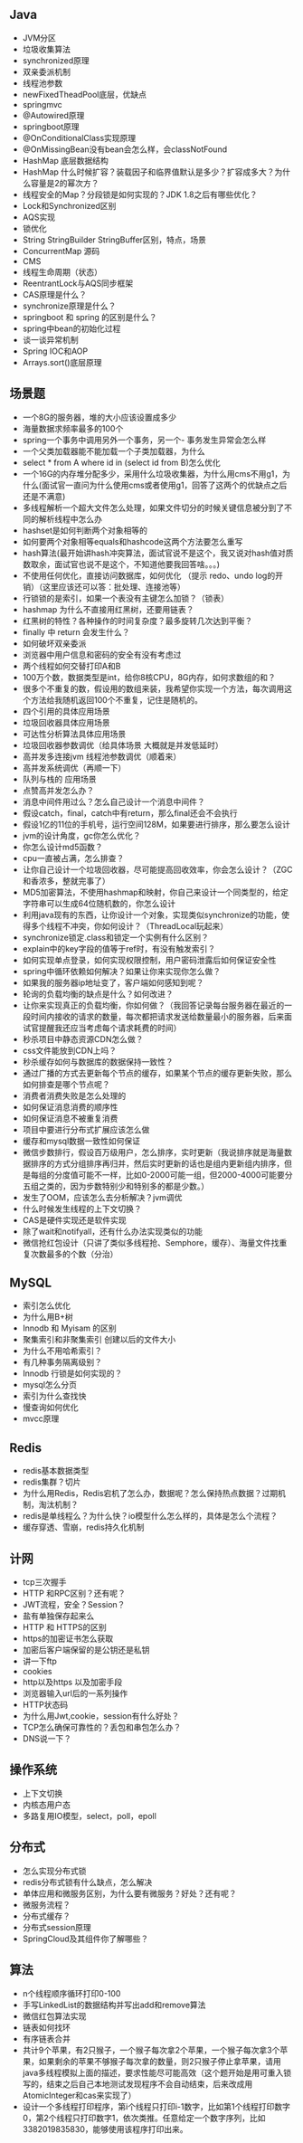 
## Java

- JVM分区
- 垃圾收集算法
- synchronized原理
- 双亲委派机制
- 线程池参数
- newFixedTheadPool底层，优缺点
- springmvc
- @Autowired原理
- springboot原理
- @OnConditionalClass实现原理
- @OnMissingBean没有bean会怎么样，会classNotFound
- HashMap 底层数据结构
- HashMap 什么时候扩容？装载因子和临界值默认是多少？扩容成多大？为什么容量是2的幂次方？
- 线程安全的Map？分段锁是如何实现的？JDK 1.8之后有哪些优化？
- Lock和Synchronized区别
- AQS实现
- 锁优化
- String StringBuilder StringBuffer区别，特点，场景
- ConcurrentMap 源码
- CMS
- 线程生命周期（状态）
- ReentrantLock与AQS同步框架
- CAS原理是什么？
- synchronize原理是什么？
- springboot 和 spring 的区别是什么？
- spring中bean的初始化过程
- 谈一谈异常机制
- Spring IOC和AOP
- Arrays.sort()底层原理

## 场景题
- 一个8G的服务器，堆的大小应该设置成多少
- 海量数据求频率最多的100个
- spring一个事务中调用另外一个事务，另一个- 事务发生异常会怎么样
- 一个父类加载器能不能加载一个子类加载器，为什么
- select * from A where id in (select id from B)怎么优化
- 一个16G的内存堆分配多少，采用什么垃圾收集器，为什么用cms不用g1，为什么(面试官一直问为什么使用cms或者使用g1，回答了这两个的优缺点之后还是不满意)
- 多线程解析一个超大文件怎么处理，如果文件切分的时候关键信息被分到了不同的解析线程中怎么办
- hashset是如何判断两个对象相等的
- 如何要两个对象相等equals和hashcode这两个方法要怎么重写
- hash算法(最开始讲hash冲突算法，面试官说不是这个，我又说对hash值对质数取余，面试官也说不是这个，不知道他要我回答啥。。。)
- 不使用任何优化，直接访问数据库，如何优化 （提示 redo、undo log的开销）（这里应该还可以答：批处理、连接池等）
- 行锁锁的是索引，如果一个表没有主键怎么加锁？（锁表）
- hashmap 为什么不直接用红黑树，还要用链表？
- 红黑树的特性？各种操作的时间复杂度？最多旋转几次达到平衡？
- finally 中 return 会发生什么？
- 如何破坏双亲委派
- 浏览器中用户信息和密码的安全有没有考虑过
- 两个线程如何交替打印A和B
- 100万个数，数据类型是int，给你8核CPU，8G内存，如何求数组的和？
- 很多个不重复的数，假设用的数组来装，我希望你实现一个方法，每次调用这个方法给我随机返回100个不重复，记住是随机的。
- 四个引用的具体应用场景
- 垃圾回收器具体应用场景
- 可达性分析算法具体应用场景
- 垃圾回收器参数调优（给具体场景 大概就是并发低延时）
- 高并发多连接jvm 线程池参数调优（顺着来）
- 高并发系统调优（再顺一下）
- 队列与栈的 应用场景
- 点赞高并发怎么办？
- 消息中间件用过么？怎么自己设计一个消息中间件？
- 假设catch，final，catch中有return，那么final还会不会执行
- 假设1亿的11位的手机号，运行空间128M，如果要进行排序，那么要怎么设计
- jvm的设计角度，gc你怎么优化？
- 你怎么设计md5函数？
- cpu一直被占满，怎么排查？
- 让你自己设计一个垃圾回收器，尽可能提高回收效率，你会怎么设计？（ZGC和香浓多，整就完事了）
- MD5加密算法，不使用hashmap和映射，你自己来设计一个同类型的，给定字符串可以生成64位随机数的，你怎么设计
- 利用java现有的东西，让你设计一个对象，实现类似synchronize的功能，使得多个线程不冲突，你如何设计？（ThreadLocal玩起来）
- synchronize锁定.class和锁定一个实例有什么区别？
- explain中的key字段的值等于ref时，有没有触发索引？
- 如何实现单点登录，如何实现权限控制，用户密码泄露后如何保证安全性
- spring中循环依赖如何解决？如果让你来实现你怎么做？
- 如果我的服务器ip地址变了，客户端如何感知到呢？
- 轮询的负载均衡的缺点是什么？如何改进？
- 让你来实现真正的负载均衡，你如何做？（我回答记录每台服务器在最近的一段时间内接收的请求的数量，每次都把请求发送给数量最小的服务器，后来面试官提醒我还应当考虑每个请求耗费的时间）
- 秒杀项目中静态资源CDN怎么做？
- css文件能放到CDN上吗？
- 秒杀缓存如何与数据库的数据保持一致性？
- 通过广播的方式去更新每个节点的缓存，如果某个节点的缓存更新失败，那么如何排查是哪个节点呢？
- 消费者消费失败是怎么处理的
- 如何保证消息消费的顺序性
- 如何保证消息不被重复消费
- 项目中要进行分布式扩展应该怎么做
- 缓存和mysql数据一致性如何保证
- 微信步数排行，假设百万级用户，怎么排序，实时更新（我说排序就是海量数据排序的方式分组排序再归并，然后实时更新的话也是组内更新组内排序，但是每组的分度值可能不一样，比如0-2000可能一组，但2000-4000可能要分五组之类的，因为步数特别少和特别多的都是少数。）
- 发生了OOM，应该怎么去分析解决？jvm调优
- 什么时候发生线程的上下文切换？
- CAS是硬件实现还是软件实现
- 除了wait和notifyall，还有什么办法实现类似的功能
- 微信抢红包设计（只讲了类似多线程抢、Semphore，缓存）、海量文件找重复次数最多的个数（分治）

## MySQL
- 索引怎么优化
- 为什么用B+树
- Innodb 和 Myisam 的区别
- 聚集索引和非聚集索引 创建以后的文件大小
- 为什么不用哈希索引？
- 有几种事务隔离级别？
- Innodb 行锁是如何实现的？
- mysql怎么分页
- 索引为什么查找快
- 慢查询如何优化
- mvcc原理

## Redis
- redis基本数据类型
- redis集群？切片
- 为什么用Redis，Redis宕机了怎么办，数据呢？怎么保持热点数据？过期机制，淘汰机制？
- redis是单线程么？为什么快？io模型什么怎么样的，具体是怎么个流程？
- 缓存穿透、雪崩，redis持久化机制

## 计网
- tcp三次握手
- HTTP 和RPC区别？还有呢？
- JWT流程，安全？Session？
- 盐有单独保存起来么
- HTTP 和 HTTPS的区别
- https的加密证书怎么获取
- 加密后客户端保留的是公钥还是私钥
- 讲一下ftp
- cookies
- http以及https 以及加密手段
- 浏览器输入url后的一系列操作
- HTTP状态码
- 为什么用Jwt,cookie，session有什么好处？
- TCP怎么确保可靠性的？丢包和串包怎么办？
- DNS说一下？

## 操作系统
- 上下文切换
- 内核态用户态
- 多路复用IO模型，select，poll，epoll

## 分布式
- 怎么实现分布式锁
- redis分布式锁有什么缺点，怎么解决
- 单体应用和微服务区别，为什么要有微服务？好处？还有呢？
- 微服务流程？
- 分布式缓存？
- 分布式session原理
- SpringCloud及其组件你了解哪些？


## 算法
- n个线程顺序循环打印0-100
- 手写LinkedList的数据结构并写出add和remove算法
- 微信红包算法实现
- 链表如何找环
- 有序链表合并
- 共计9个苹果，有2只猴子，一个猴子每次拿2个苹果，一个猴子每次拿3个苹果，如果剩余的苹果不够猴子每次拿的数量，则2只猴子停止拿苹果，请用java多线程模拟上面的描述，要求性能尽可能高效（这个题开始是用可重入锁写的，结束之后自己本地测试发现程序不会自动结束，后来改成用AtomicInteger和cas来实现了）
- 设计一个多线程打印程序，第i个线程只打印i-1数字，比如第1个线程打印数字0，第2个线程只打印数字1，依次类推。任意给定一个数字序列，比如3382019835830，能够使用该程序打印出来。
